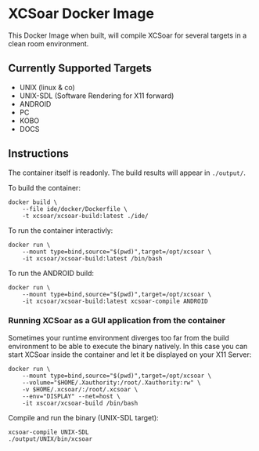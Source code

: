 # XCSoar Docker Image

This Docker Image when built, will compile XCSoar for several targets in a clean room environment.


## Currently Supported Targets

- UNIX (linux & co)
- UNIX-SDL (Software Rendering for X11 forward)
- ANDROID
- PC
- KOBO
- DOCS

## Instructions

The container itself is readonly. The build results will appear in `./output/`.

To build the container:
```
docker build \
    --file ide/docker/Dockerfile \
    -t xcsoar/xcsoar-build:latest ./ide/
```

To run the container interactivly:
```
docker run \
    --mount type=bind,source="$(pwd)",target=/opt/xcsoar \
    -it xcsoar/xcsoar-build:latest /bin/bash
```

To run the ANDROID build:
```
docker run \
    --mount type=bind,source="$(pwd)",target=/opt/xcsoar \
    -it xcsoar/xcsoar-build:latest xcsoar-compile ANDROID
```

### Running XCSoar as a GUI application from the container

Sometimes your runtime environment diverges too far from the build environment to be able to execute the binary natively.
In this case you can start XCSoar inside the container and let it be displayed on your X11 Server:
```
docker run \
    --mount type=bind,source="$(pwd)",target=/opt/xcsoar \
    --volume="$HOME/.Xauthority:/root/.Xauthority:rw" \
    -v $HOME/.xcsoar/:/root/.xcsoar \
    --env="DISPLAY" --net=host \
    -it xscoar/xcsoar-build /bin/bash
```
Compile and run the binary (UNIX-SDL target):
```
xcsoar-compile UNIX-SDL
./output/UNIX/bin/xcsoar
```

